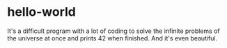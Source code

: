 # hello-world
It's a difficult program with a lot of coding to solve the infinite problems of the universe at once and prints 42 when finished.
And it's even beautiful.
